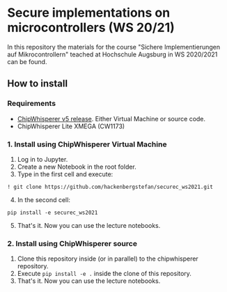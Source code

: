 # Secure implementations on microcontrollers (WS 20/21)

In this repository the materials for the course "Sichere Implementierungen auf Mikrocontrollern" teached at Hochschule Augsburg in WS 2020/2021 can be found.


## How to install

### Requirements

* [ChipWhisperer v5 release](https://github.com/newaetech/chipwhisperer/releases). Either Virtual Machine or source code.
* ChipWhisperer Lite XMEGA (CW1173)

### 1. Install using ChipWhisperer Virtual Machine

1. Log in to Jupyter.
2. Create a new Notebook in the root folder.
3. Type in the first cell and execute:

```jupyter
! git clone https://github.com/hackenbergstefan/securec_ws2021.git
```
4. In the second cell:

```jupyter
pip install -e securec_ws2021
```

5. That's it. Now you can use the lecture notebooks.

### 2. Install using ChipWhisperer source

1. Clone this repository inside (or in parallel) to the chipwhisperer repository.
2. Execute `pip install -e .` inside the clone of this repository.
5. That's it. Now you can use the lecture notebooks.
